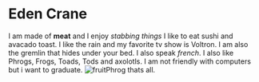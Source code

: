 # Eden Crane
I am made of **meat** and I enjoy *stabbing things* I like to eat sushi and avacado toast. I like the rain and my favorite tv show is Voltron.
I am also the gremlin that hides under your bed.
I also speak *french*. I also like Phrogs, Frogs, Toads, Tods and axolotls. I am not friendly with computers but i want to graduate.
![fruitPhrog](https://i.imgflip.com/5ysvhb.jpg)
thats all.
